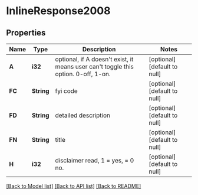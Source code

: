 # InlineResponse2008

## Properties
Name | Type | Description | Notes
------------ | ------------- | ------------- | -------------
**A** | **i32** | optional, if A doesn&#39;t exist, it means user can&#39;t toggle this option. 0-off, 1-on. | [optional] [default to null]
**FC** | **String** | fyi code | [optional] [default to null]
**FD** | **String** | detailed description | [optional] [default to null]
**FN** | **String** | title | [optional] [default to null]
**H** | **i32** | disclaimer read, 1 &#x3D; yes, &#x3D; 0 no. | [optional] [default to null]

[[Back to Model list]](../README.md#documentation-for-models) [[Back to API list]](../README.md#documentation-for-api-endpoints) [[Back to README]](../README.md)


